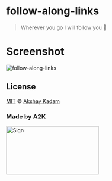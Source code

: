 # follow-along-links

> Wherever you go I will follow you :ghost:

# Screenshot

![follow-along-links](http://imgur.com/ImPmngF.png)

## License

[MIT](LICENSE.md) © [Akshay Kadam](https://github.com/deadcoder0904)

### Made by A2K

<img src="http://imgur.com/jfmA33n.png" alt="Sign" width=250 height=130 />
